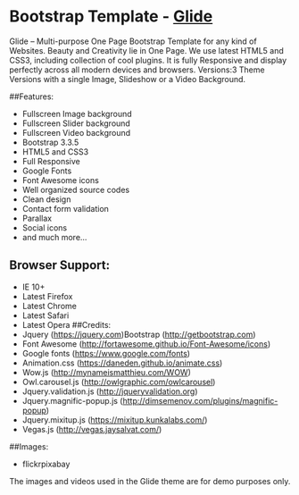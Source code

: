 # Bootstrap Template - [Glide](https://nekit1306.github.io/template-glide)

Glide – Multi-purpose One Page  Bootstrap Template for any kind of Websites. Beauty and Creativity lie in One Page. We use latest HTML5 and CSS3, including collection of cool plugins. It is fully Responsive and display perfectly across all modern devices and browsers.
Versions:3 Theme Versions with a single Image,  Slideshow or a Video Background.

##Features:

* Fullscreen Image background
* Fullscreen Slider background
* Fullscreen Video background
* Bootstrap 3.3.5
* HTML5 and CSS3
* Full Responsive
* Google Fonts
* Font Awesome icons
* Well organized source codes
* Clean design
* Contact form validation
* Parallax
* Social icons
* and much more...

## Browser Support:
* IE 10+
* Latest Firefox
* Latest Chrome
* Latest Safari
* Latest Opera
##Credits:
* Jquery (https://jquery.com)Bootstrap (http://getbootstrap.com)
* Font Awesome (http://fortawesome.github.io/Font-Awesome/icons)
* Google fonts (https://www.google.com/fonts)
* Animation.css (https://daneden.github.io/animate.css)
* Wow.js (http://mynameismatthieu.com/WOW)
* Owl.carousel.js (http://owlgraphic.com/owlcarousel)
* Jquery.validation.js (http://jqueryvalidation.org)
* Jquery.magnific-popup.js (http://dimsemenov.com/plugins/magnific-popup)
* Jquery.mixitup.js (https://mixitup.kunkalabs.com/)
* Vegas.js (http://vegas.jaysalvat.com/) 

##Images:
* flickrpixabay

The images and videos used in the Glide theme are for demo purposes only.
